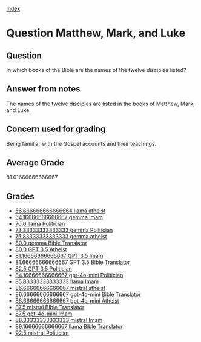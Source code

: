 
[Index](../../index.md)
# Question Matthew, Mark, and Luke
## Question
In which books of the Bible are the names of the twelve disciples listed?

## Answer from notes
The names of the twelve disciples are listed in the books of Matthew, Mark, and Luke.

## Concern used for grading
Being familiar with the Gospel accounts and their teachings.

## Average Grade
81.01666666666667

## Grades
 * [56.666666666666664 llama atheist](../answers/llama_atheist/Matthew,_Mark,_and_Luke.md)
 * [64.16666666666667 gemma Imam](../answers/gemma_Imam/Matthew,_Mark,_and_Luke.md)
 * [70.0 llama Politician](../answers/llama_Politician/Matthew,_Mark,_and_Luke.md)
 * [73.33333333333333 gemma Politician](../answers/gemma_Politician/Matthew,_Mark,_and_Luke.md)
 * [75.83333333333333 gemma atheist](../answers/gemma_atheist/Matthew,_Mark,_and_Luke.md)
 * [80.0 gemma Bible Translator](../answers/gemma_Bible_Translator/Matthew,_Mark,_and_Luke.md)
 * [80.0 GPT 3.5 Atheist](../answers/GPT_3.5_Atheist/Matthew,_Mark,_and_Luke.md)
 * [81.16666666666667 GPT 3.5 Imam](../answers/GPT_3.5_Imam/Matthew,_Mark,_and_Luke.md)
 * [81.66666666666667 GPT 3.5 Bible Translator](../answers/GPT_3.5_Bible_Translator/Matthew,_Mark,_and_Luke.md)
 * [82.5 GPT 3.5 Politician](../answers/GPT_3.5_Politician/Matthew,_Mark,_and_Luke.md)
 * [84.16666666666667 gpt-4o-mini Politician](../answers/gpt-4o-mini_Politician/Matthew,_Mark,_and_Luke.md)
 * [85.83333333333333 llama Imam](../answers/llama_Imam/Matthew,_Mark,_and_Luke.md)
 * [86.66666666666667 mistral atheist](../answers/mistral_atheist/Matthew,_Mark,_and_Luke.md)
 * [86.66666666666667 gpt-4o-mini Bible Translator](../answers/gpt-4o-mini_Bible_Translator/Matthew,_Mark,_and_Luke.md)
 * [86.66666666666667 gpt-4o-mini Atheist](../answers/gpt-4o-mini_Atheist/Matthew,_Mark,_and_Luke.md)
 * [87.5 mistral Bible Translator](../answers/mistral_Bible_Translator/Matthew,_Mark,_and_Luke.md)
 * [87.5 gpt-4o-mini Imam](../answers/gpt-4o-mini_Imam/Matthew,_Mark,_and_Luke.md)
 * [88.33333333333333 mistral Imam](../answers/mistral_Imam/Matthew,_Mark,_and_Luke.md)
 * [89.16666666666667 llama Bible Translator](../answers/llama_Bible_Translator/Matthew,_Mark,_and_Luke.md)
 * [92.5 mistral Politician](../answers/mistral_Politician/Matthew,_Mark,_and_Luke.md)
